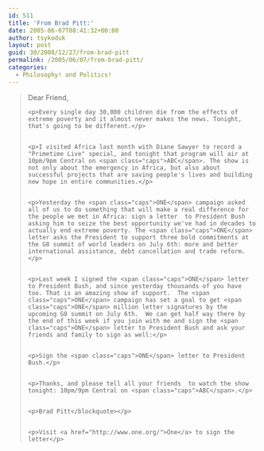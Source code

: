 ```yaml
---
id: 511
title: 'From Brad Pitt:'
date: 2005-06-07T08:41:32+00:00
author: tsykoduk
layout: post
guid: 30/2008/12/27/from-brad-pitt
permalink: /2005/06/07/from-brad-pitt/
categories:
  - Philosophy! and Politics!
---
```

<blockquote>Dear Friend,

	<p>Every single day 30,000 children die from the effects of extreme poverty and it almost never makes the news. Tonight, that's going to be different.</p>


	<p>I visited Africa last month with Diane Sawyer to record a "Primetime Live" special, and tonight that program will air at 10pm/9pm Central on <span class="caps">ABC</span>. The show is not only about the emergency in Africa, but also about successful projects that are saving people's lives and building new hope in entire communities.</p>


	<p>Yesterday the <span class="caps">ONE</span> campaign asked all of us to do something that will make a real difference for the people we met in Africa: sign a letter  to President Bush asking him to seize the best opportunity we've had in decades to actually end extreme poverty. The <span class="caps">ONE</span> letter asks the President to support three bold commitments at the G8 summit of world leaders on July 6th: more and better international assistance, debt cancellation and trade reform.</p>


	<p>Last week I signed the <span class="caps">ONE</span> letter to President Bush, and since yesterday thousands of you have too. That is an amazing show of support.  The <span class="caps">ONE</span> campaign has set a goal to get <span class="caps">ONE</span> million letter signatures by the upcoming G8 summit on July 6th.  We can get half way there by the end of this week if you join with me and sign the <span class="caps">ONE</span> letter to President Bush and ask your friends and family to sign as well:</p>


	<p>Sign the <span class="caps">ONE</span> letter to President Bush.</p>


	<p>Thanks, and please tell all your friends  to watch the show tonight: 10pm/9pm Central on <span class="caps">ABC</span>.</p>


	<p>Brad Pitt</blockquote></p>


	<p>Visit <a href="http://www.one.org/">One</a> to sign the letter</p>